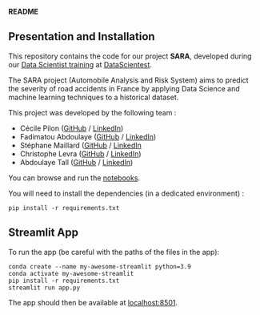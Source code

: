 **README**

## Presentation and Installation

This repository contains the code for our project **SARA**, developed during our [Data Scientist training](https://datascientest.com/en/data-scientist-course) at [DataScientest](https://datascientest.com/).

The SARA project (Automobile Analysis and Risk System) aims to predict the severity of road accidents in France by applying Data Science and machine learning techniques to a historical dataset.

This project was developed by the following team :

- Cécile Pilon ([GitHub](https://github.com/) / [LinkedIn](http://linkedin.com/))
- Fadimatou Abdoulaye ([GitHub](https://github.com/) / [LinkedIn](http://linkedin.com/))
- Stéphane Maillard ([GitHub](https://github.com/) / [LinkedIn]([https://www.linkedin.com/in/st%C3%A9phane-maillard/])
- Christophe Levra ([GitHub](https://github.com/) / [LinkedIn](http://linkedin.com/))
- Abdoulaye Tall ([GitHub](https://github.com/) / [LinkedIn](http://linkedin.com/))

You can browse and run the [notebooks](./notebooks). 

You will need to install the dependencies (in a dedicated environment) :

```
pip install -r requirements.txt
```

## Streamlit App

To run the app (be careful with the paths of the files in the app):

```shell
conda create --name my-awesome-streamlit python=3.9
conda activate my-awesome-streamlit
pip install -r requirements.txt
streamlit run app.py
```

The app should then be available at [localhost:8501](http://localhost:8501).
